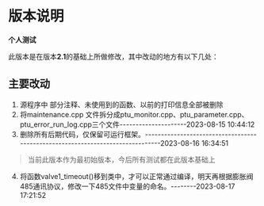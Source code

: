 # 版本说明

**个人测试**

此版本是在版本**2.1**的基础上所做修改，其中改动的地方有以下几处：

## 主要改动


1. 源程序中 部分注释、未使用到的函数、以前的打印信息全部被删除
2. 将maintenance.cpp 文件拆分成ptu_monitor.cpp、ptu_parameter.cpp、ptu_error_run_log.cpp三个文件---------------------2023-08-15 10:44:12
3. 删除所有后期代码，仅保留可运行框架。-------------------------------------------------------------------------------2023-08-16 16:34:51

> 当前此版本作为最初始版本，今后所有测试都在此版本基础上

4. 将函数valve1_timeout()移到类中，才可以正常通过编译，明天再根据膨胀阀485通讯协议，修改一下485文件中变量的命名。--------2023-08-17 17:21:52








